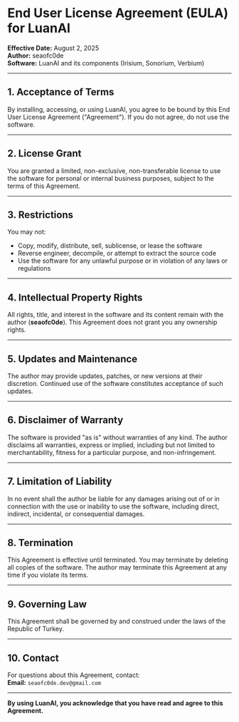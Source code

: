 # End User License Agreement (EULA) for LuanAI

**Effective Date:** August 2, 2025  
**Author:** seaofc0de  
**Software:** LuanAI and its components (Irisium, Sonorium, Verbium)

---

## 1. Acceptance of Terms

By installing, accessing, or using LuanAI, you agree to be bound by this End User License Agreement ("Agreement"). If you do not agree, do not use the software.

---

## 2. License Grant

You are granted a limited, non-exclusive, non-transferable license to use the software for personal or internal business purposes, subject to the terms of this Agreement.

---

## 3. Restrictions

You may not:
- Copy, modify, distribute, sell, sublicense, or lease the software  
- Reverse engineer, decompile, or attempt to extract the source code  
- Use the software for any unlawful purpose or in violation of any laws or regulations

---

## 4. Intellectual Property Rights

All rights, title, and interest in the software and its content remain with the author (**seaofc0de**). This Agreement does not grant you any ownership rights.

---

## 5. Updates and Maintenance

The author may provide updates, patches, or new versions at their discretion. Continued use of the software constitutes acceptance of such updates.

---

## 6. Disclaimer of Warranty

The software is provided "as is" without warranties of any kind. The author disclaims all warranties, express or implied, including but not limited to merchantability, fitness for a particular purpose, and non-infringement.

---

## 7. Limitation of Liability

In no event shall the author be liable for any damages arising out of or in connection with the use or inability to use the software, including direct, indirect, incidental, or consequential damages.

---

## 8. Termination

This Agreement is effective until terminated. You may terminate by deleting all copies of the software. The author may terminate this Agreement at any time if you violate its terms.

---

## 9. Governing Law

This Agreement shall be governed by and construed under the laws of the Republic of Turkey.

---

## 10. Contact

For questions about this Agreement, contact:  
**Email:** `seaofc0de.dev@gmail.com`

---

**By using LuanAI, you acknowledge that you have read and agree to this Agreement.**
